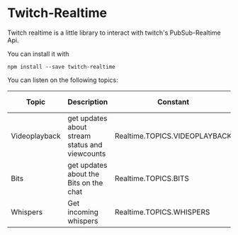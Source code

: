 # Twitch-Realtime 

Twitch realtime is a little library to interact with twitch's PubSub-Realtime Api.

You can install it with

```npm install --save twitch-realtime```

You can listen on the following topics:

|Topic|Description|Constant|Requires Token|
|---|---|---|---|
|Videoplayback|get updates about stream status and viewcounts|Realtime.TOPICS.VIDEOPLAYBACK|No|
|Bits|get updates about the Bits on the chat|Realtime.TOPICS.BITS|Yes|
|Whispers|Get incoming whispers|Realtime.TOPICS.WHISPERS|Yes|
